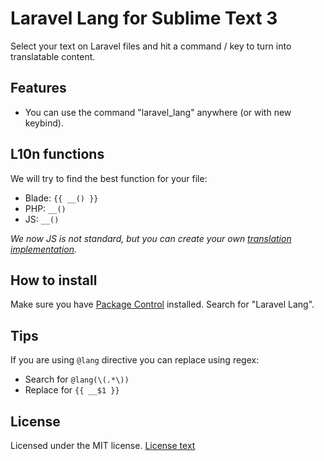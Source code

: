 # Laravel Lang for Sublime Text 3

Select your text on Laravel files and hit a command / key to turn into translatable content.

## Features

* You can use the command "laravel_lang" anywhere (or with new keybind).

## L10n functions

We will try to find the best function for your file:

* Blade: `{{ __() }}`
* PHP: `__()`
* JS: `__()`

*We now JS is not standard, but you can create your own [translation implementation](https://medium.com/@serhii.matrunchyk/using-laravel-localization-with-javascript-and-vuejs-23064d0c210e).*

## How to install

Make sure you have [Package Control](https://packagecontrol.io/installation) installed.
Search for "Laravel Lang".

## Tips

If you are using `@lang` directive you can replace using regex:

* Search for `@lang(\(.*\))`
* Replace for `{{ __$1 }}`

## License ##

Licensed under the MIT license.
[License text](http://opensource.org/licenses/mit-license.php)
